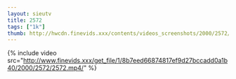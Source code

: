 ```yaml
--- 
layout: sieutv
title: 2572
tags: ["1k"]
thumb: http://hwcdn.finevids.xxx/contents/videos_screenshots/2000/2572/preview.mp4.jpg
---
```

{% include video src="http://www.finevids.xxx/get_file/1/8b7eed66874817ef9d27bccadd0a1b40/2000/2572/2572.mp4/" %} 
